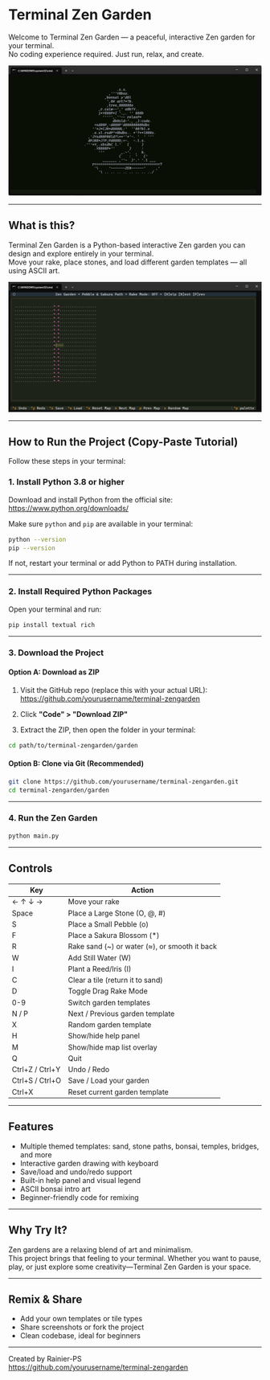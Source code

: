 # Terminal Zen Garden

Welcome to Terminal Zen Garden — a peaceful, interactive Zen garden for your terminal.  
No coding experience required. Just run, relax, and create.

![Welcome](image/Devlog%20July%2019%202025_2.png)

---

## What is this?

Terminal Zen Garden is a Python-based interactive Zen garden you can design and explore entirely in your terminal.  
Move your rake, place stones, and load different garden templates — all using ASCII art.

![Zen Garden](image/Pebble%20%26%20Sakura%20Path.png)

---

## How to Run the Project (Copy-Paste Tutorial)

Follow these steps in your terminal:

### 1. Install Python 3.8 or higher

Download and install Python from the official site:  
https://www.python.org/downloads/

Make sure `python` and `pip` are available in your terminal:

```bash
python --version
pip --version
```

If not, restart your terminal or add Python to PATH during installation.

---

### 2. Install Required Python Packages

Open your terminal and run:

```bash
pip install textual rich
```

---

### 3. Download the Project

#### Option A: Download as ZIP

1. Visit the GitHub repo (replace this with your actual URL):  
   https://github.com/yourusername/terminal-zengarden

2. Click **"Code" > "Download ZIP"**

3. Extract the ZIP, then open the folder in your terminal:

```bash
cd path/to/terminal-zengarden/garden
```

#### Option B: Clone via Git (Recommended)

```bash
git clone https://github.com/yourusername/terminal-zengarden.git
cd terminal-zengarden/garden
```

---

### 4. Run the Zen Garden

```bash
python main.py
```

---

## Controls

| Key                | Action                                               |
|--------------------|------------------------------------------------------|
| ← ↑ ↓ →            | Move your rake                                       |
| Space              | Place a Large Stone (O, @, #)                        |
| S                  | Place a Small Pebble (o)                             |
| F                  | Place a Sakura Blossom (*)                           |
| R                  | Rake sand (~) or water (≈), or smooth it back        |
| W                  | Add Still Water (W)                                  |
| I                  | Plant a Reed/Iris (I)                                |
| C                  | Clear a tile (return it to sand)                     |
| D                  | Toggle Drag Rake Mode                                |
| 0-9                | Switch garden templates                              |
| N / P              | Next / Previous garden template                      |
| X                  | Random garden template                               |
| H                  | Show/hide help panel                                 |
| M                  | Show/hide map list overlay                           |
| Q                  | Quit                                                 |
| Ctrl+Z / Ctrl+Y    | Undo / Redo                                          |
| Ctrl+S / Ctrl+O    | Save / Load your garden                              |
| Ctrl+X             | Reset current garden template                        |

---

## Features

- Multiple themed templates: sand, stone paths, bonsai, temples, bridges, and more
- Interactive garden drawing with keyboard
- Save/load and undo/redo support
- Built-in help panel and visual legend
- ASCII bonsai intro art
- Beginner-friendly code for remixing

---

## Why Try It?

Zen gardens are a relaxing blend of art and minimalism.  
This project brings that feeling to your terminal. Whether you want to pause, play, or just explore some creativity—Terminal Zen Garden is your space.

---

## Remix & Share

- Add your own templates or tile types
- Share screenshots or fork the project
- Clean codebase, ideal for beginners

---

Created by Rainier-PS  
https://github.com/yourusername/terminal-zengarden
